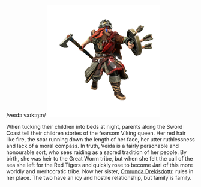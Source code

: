 /veɪdə vaɪkɪŋɪn/
![](../../_assets/people/uthgardt/veida-vikinginn.png)

When tucking their children into beds at night, parents along the Sword Coast tell their children stories of the fearsom Viking queen. Her red hair like fire, the scar running down the length of her face, her utter ruthlessness and lack of a moral compass. In truth, Veida is a fairly personable and honourable sort, who sees raiding as a sacred tradition of her people. By birth, she was heir to the Great Worm tribe, but when she felt the call of the sea she left for the Red Tigers and quickly rose to become Jarl of this more worldly and meritocratic tribe. Now her sister, [Ormunda Drekisdottr](Ormunda%20Drekisdottr.md), rules in her place. The two have an icy and hostile relationship, but family is family.